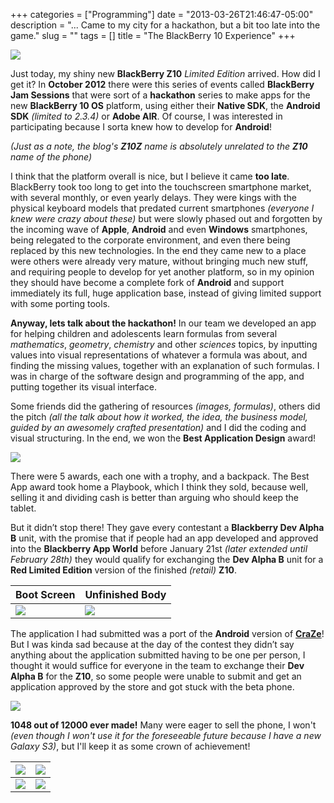 +++
categories = ["Programming"]
date = "2013-03-26T21:46:47-05:00"
description = "... Came to my city for a hackathon, but a bit too late into the game."
slug = ""
tags = []
title = "The BlackBerry 10 Experience"
+++

![](http://31.media.tumblr.com/fa225f37defd8d02809642a740ce939c/tumblr_inline_mkalo96N9X1qz4rgp.jpg)

Just today, my shiny new **BlackBerry Z10** *Limited Edition* arrived. How did I get it? In **October 2012** there were this series of events called **BlackBerry Jam Sessions** that were sort of a **hackathon** series to make apps for the new **BlackBerry 10 OS** platform, using either their **Native SDK**, the **Android SDK** *(limited to 2.3.4)* or **Adobe AIR**. Of course, I was interested in participating because I sorta knew how to develop for **Android**!

_(Just as a note, the blog's **Z10Z** name is absolutely unrelated to the **Z10** name of the phone)_

I think that the platform overall is nice, but I believe it came **too late**. BlackBerry took too long to get into the touchscreen smartphone market, with several monthly, or even yearly delays. They were kings with the physical keyboard models that predated current smartphones *(everyone I knew were crazy about these)* but were slowly phased out and forgotten by the incoming wave of **Apple**, **Android** and even **Windows** smartphones, being relegated to the corporate environment, and even there being replaced by this new technologies. In the end they came new to a place were others were already very mature, without bringing much new stuff, and requiring people to develop for yet another platform, so in my opinion they should have become a complete fork of **Android** and support immediately its full, huge application base, instead of giving limited support with some porting tools.

**Anyway, lets talk about the hackathon!** In our team we developed an app for helping children and adolescents learn formulas from several *mathematics*, *geometry*, *chemistry* and other *sciences* topics, by inputting values into visual representations of whatever a formula was about, and finding the missing values, together with an explanation of such formulas. I was in charge of the software design and programming of the app, and putting together its visual interface.

Some friends did the gathering of resources *(images, formulas)*, others did the pitch *(all the talk about how it worked, the idea, the business model, guided by an awesomely crafted presentation)* and I did the coding and visual structuring. In the end, we won the **Best Application Design** award!

![](https://i.imgur.com/glK0UQA.jpg)

There were 5 awards, each one with a trophy, and a backpack. The Best App award took home a Playbook, which I think they sold, because well, selling it and dividing cash is better than arguing who should keep the tablet.

But it didn’t stop there! They gave every contestant a **Blackberry Dev Alpha B** unit, with the promise that if people had an app developed and approved into the **Blackberry App World** before January 21st *(later extended until February 28th)* they would qualify for exchanging the **Dev Alpha B** unit for a **Red Limited Edition** version of the finished *(retail)* **Z10**. 

| Boot Screen | Unfinished Body |
|-----|-----|
| ![](https://i.imgur.com/AVi71zz.png) | ![](https://i.imgur.com/lbIpY8i.png) |

The application I had submitted was a port of the **Android** version of [**CraZe**](https://play.google.com/store/apps/details?id=com.zubieta.craze)! But I was kinda sad because at the day of the contest they didn’t say anything about the application submitted having to be one per person, I thought it would suffice for everyone in the team to exchange their **Dev Alpha B** for the **Z10**, so some people were unable to submit and get an application approved by the store and got stuck with the beta phone.

![](https://i.imgur.com/C76Lxom.jpg)

**1048 out of 12000 ever made!** Many were eager to sell the phone, I won't *(even though I won't use it for the foreseeable future because I have a new Galaxy S3)*, but I'll keep it as some crown of achievement!

| ![](https://i.imgur.com/wp0C6Sa.jpg) | ![](https://i.imgur.com/oV26fT4.jpg) |
|----|----|
| ![](https://i.imgur.com/X36dl2e.jpg) | ![](https://i.imgur.com/TK5NjX9.jpg) |